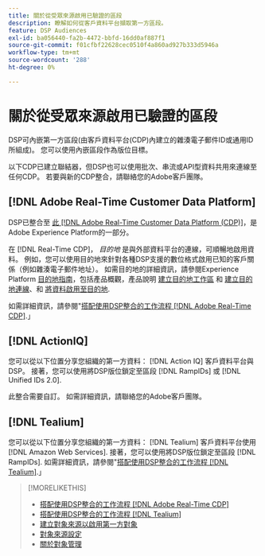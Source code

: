 ```yaml
---
title: 關於從受眾來源啟用已驗證的區段
description: 瞭解如何從客戶資料平台擷取第一方區段。
feature: DSP Audiences
exl-id: ba056440-fa2b-4472-bbfd-16dd0af887f1
source-git-commit: f01cfbf22628cec0510f4a860ad927b333d5946a
workflow-type: tm+mt
source-wordcount: '288'
ht-degree: 0%

---
```


# 關於從受眾來源啟用已驗證的區段

DSP可內嵌第一方區段(由客戶資料平台(CDP)內建立的雜湊電子郵件ID或通用ID所組成)。 您可以使用內嵌區段作為版位目標。

以下CDP已建立聯結器，但DSP也可以使用批次、串流或API型資料共用來連線至任何CDP。 若要與新的CDP整合，請聯絡您的Adobe客戶團隊。

## [!DNL Adobe Real-Time Customer Data Platform]

DSP已整合至 [此 [!DNL Adobe Real-Time Customer Data Platform (CDP)]](https://experienceleague.adobe.com/docs/experience-platform/rtcdp/overview.html?lang=zh-Hant)，是Adobe Experience Platform的一部分。

在 [!DNL Real-Time CDP]， *目的地* 是與外部資料平台的連線，可順暢地啟用資料。 例如，您可以使用目的地來針對各種DSP支援的數位格式啟用已知的客戶關係（例如雜湊電子郵件地址）。 如需目的地的詳細資訊，請參閱Experience Platform [目的地指南](https://experienceleague.adobe.com/docs/experience-platform/destinations/home.html)，包括產品概觀，產品說明 [建立目的地工作區](https://experienceleague.adobe.com/docs/experience-platform/destinations/ui/destinations-workspace.html) 和 [建立目的地連線](https://experienceleague.adobe.com/docs/experience-platform/destinations/ui/connect-destination.html)、和 [將資料啟用至目的地](https://experienceleague.adobe.com/docs/experience-platform/destinations/ui/activate/activate-segment-streaming-destinations.html).

如需詳細資訊，請參閱&quot;[搭配使用DSP整合的工作流程 [!DNL Adobe Real-Time CDP]](/help/dsp/audiences/sources/source-adobe-rtcdp.md).」

## [!DNL ActionIQ]

您可以從以下位置分享您組織的第一方資料： [!DNL Action IQ] 客戶資料平台與DSP。 接著，您可以使用將DSP版位鎖定至區段 [!DNL RampIDs] 或 [!DNL Unified IDs 2.0].

此整合需要自訂。 如需詳細資訊，請聯絡您的Adobe客戶團隊。

## [!DNL Tealium]

您可以從以下位置分享您組織的第一方資料： [!DNL Tealium] 客戶資料平台使用 [!DNL Amazon Web Services]. 接著，您可以使用將DSP版位鎖定至區段 [!DNL RampIDs]. 如需詳細資訊，請參閱&quot;[搭配使用DSP整合的工作流程 [!DNL Tealium]](/help/dsp/audiences/sources/source-tealium.md).」

>[!MORELIKETHIS]
>
>* [搭配使用DSP整合的工作流程 [!DNL Adobe Real-Time CDP]](/help/dsp/audiences/sources/source-adobe-rtcdp.md)
>* [搭配使用DSP整合的工作流程 [!DNL Tealium]](/help/dsp/audiences/sources/source-tealium.md)
>* [建立對象來源以啟用第一方對象](source-create.md)
>* [對象來源設定](source-settings.md)
>* [關於對象管理](/help/dsp/audiences/audience-about.md)

<!--
>* [Workflow for Using the DSP Integration with [!DNL ActionIQ]](/help/dsp/audiences/sources/source-actioniq.md)
-->
